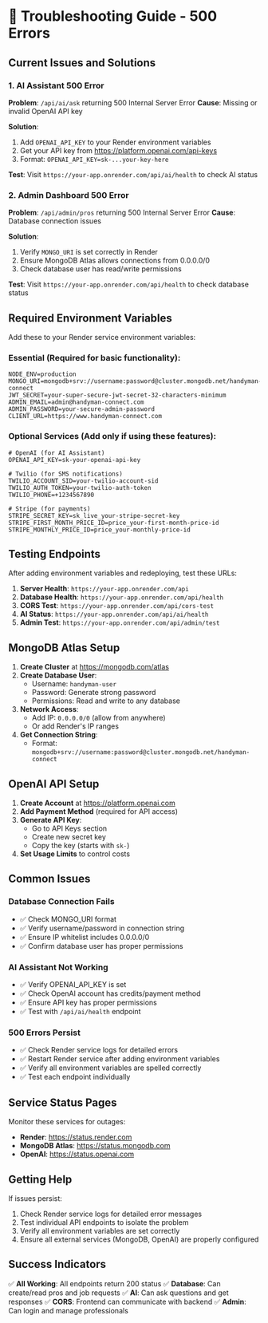 # 🔧 Troubleshooting Guide - 500 Errors

## Current Issues and Solutions

### 1. AI Assistant 500 Error
**Problem**: `/api/ai/ask` returning 500 Internal Server Error
**Cause**: Missing or invalid OpenAI API key

**Solution**:
1. Add `OPENAI_API_KEY` to your Render environment variables
2. Get your API key from https://platform.openai.com/api-keys
3. Format: `OPENAI_API_KEY=sk-...your-key-here`

**Test**: Visit `https://your-app.onrender.com/api/ai/health` to check AI status

### 2. Admin Dashboard 500 Error
**Problem**: `/api/admin/pros` returning 500 Internal Server Error
**Cause**: Database connection issues

**Solution**:
1. Verify `MONGO_URI` is set correctly in Render
2. Ensure MongoDB Atlas allows connections from 0.0.0.0/0
3. Check database user has read/write permissions

**Test**: Visit `https://your-app.onrender.com/api/health` to check database status

## Required Environment Variables

Add these to your Render service environment variables:

### Essential (Required for basic functionality):
```
NODE_ENV=production
MONGO_URI=mongodb+srv://username:password@cluster.mongodb.net/handyman-connect
JWT_SECRET=your-super-secure-jwt-secret-32-characters-minimum
ADMIN_EMAIL=admin@handyman-connect.com
ADMIN_PASSWORD=your-secure-admin-password
CLIENT_URL=https://www.handyman-connect.com
```

### Optional Services (Add only if using these features):
```
# OpenAI (for AI Assistant)
OPENAI_API_KEY=sk-your-openai-api-key

# Twilio (for SMS notifications)
TWILIO_ACCOUNT_SID=your-twilio-account-sid
TWILIO_AUTH_TOKEN=your-twilio-auth-token
TWILIO_PHONE=+1234567890

# Stripe (for payments)
STRIPE_SECRET_KEY=sk_live_your-stripe-secret-key
STRIPE_FIRST_MONTH_PRICE_ID=price_your-first-month-price-id
STRIPE_MONTHLY_PRICE_ID=price_your-monthly-price-id
```

## Testing Endpoints

After adding environment variables and redeploying, test these URLs:

1. **Server Health**: `https://your-app.onrender.com/api`
2. **Database Health**: `https://your-app.onrender.com/api/health`
3. **CORS Test**: `https://your-app.onrender.com/api/cors-test`
4. **AI Status**: `https://your-app.onrender.com/api/ai/health`
5. **Admin Test**: `https://your-app.onrender.com/api/admin/test`

## MongoDB Atlas Setup

1. **Create Cluster** at https://mongodb.com/atlas
2. **Create Database User**:
   - Username: `handyman-user`
   - Password: Generate strong password
   - Permissions: Read and write to any database
3. **Network Access**:
   - Add IP: `0.0.0.0/0` (allow from anywhere)
   - Or add Render's IP ranges
4. **Get Connection String**:
   - Format: `mongodb+srv://username:password@cluster.mongodb.net/handyman-connect`

## OpenAI API Setup

1. **Create Account** at https://platform.openai.com
2. **Add Payment Method** (required for API access)
3. **Generate API Key**:
   - Go to API Keys section
   - Create new secret key
   - Copy the key (starts with `sk-`)
4. **Set Usage Limits** to control costs

## Common Issues

### Database Connection Fails
- ✅ Check MONGO_URI format
- ✅ Verify username/password in connection string
- ✅ Ensure IP whitelist includes 0.0.0.0/0
- ✅ Confirm database user has proper permissions

### AI Assistant Not Working
- ✅ Verify OPENAI_API_KEY is set
- ✅ Check OpenAI account has credits/payment method
- ✅ Ensure API key has proper permissions
- ✅ Test with `/api/ai/health` endpoint

### 500 Errors Persist
- ✅ Check Render service logs for detailed errors
- ✅ Restart Render service after adding environment variables
- ✅ Verify all environment variables are spelled correctly
- ✅ Test each endpoint individually

## Service Status Pages

Monitor these services for outages:
- **Render**: https://status.render.com
- **MongoDB Atlas**: https://status.mongodb.com
- **OpenAI**: https://status.openai.com

## Getting Help

If issues persist:
1. Check Render service logs for detailed error messages
2. Test individual API endpoints to isolate the problem
3. Verify all environment variables are set correctly
4. Ensure all external services (MongoDB, OpenAI) are properly configured

## Success Indicators

✅ **All Working**: All endpoints return 200 status
✅ **Database**: Can create/read pros and job requests
✅ **AI**: Can ask questions and get responses
✅ **CORS**: Frontend can communicate with backend
✅ **Admin**: Can login and manage professionals
